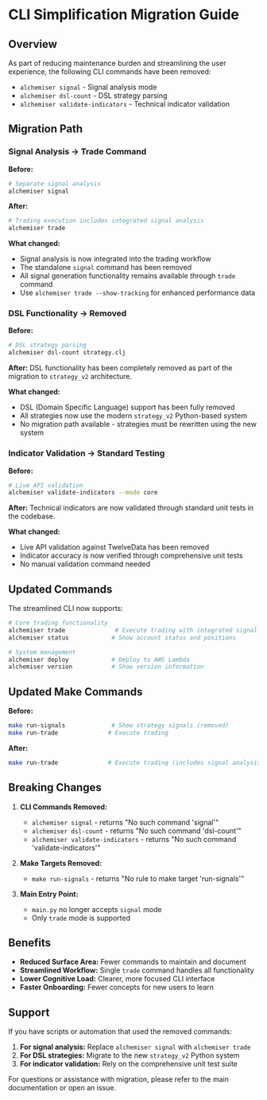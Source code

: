# CLI Simplification Migration Guide

## Overview

As part of reducing maintenance burden and streamlining the user experience, the following CLI commands have been removed:

- `alchemiser signal` - Signal analysis mode
- `alchemiser dsl-count` - DSL strategy parsing
- `alchemiser validate-indicators` - Technical indicator validation

## Migration Path

### Signal Analysis → Trade Command

**Before:**
```bash
# Separate signal analysis
alchemiser signal
```

**After:**
```bash
# Trading execution includes integrated signal analysis
alchemiser trade
```

**What changed:**
- Signal analysis is now integrated into the trading workflow
- The standalone `signal` command has been removed
- All signal generation functionality remains available through `trade` command
- Use `alchemiser trade --show-tracking` for enhanced performance data

### DSL Functionality → Removed

**Before:**
```bash
# DSL strategy parsing
alchemiser dsl-count strategy.clj
```

**After:**
DSL functionality has been completely removed as part of the migration to `strategy_v2` architecture. 

**What changed:**
- DSL (Domain Specific Language) support has been fully removed
- All strategies now use the modern `strategy_v2` Python-based system
- No migration path available - strategies must be rewritten using the new system

### Indicator Validation → Standard Testing

**Before:**
```bash
# Live API validation
alchemiser validate-indicators --mode core
```

**After:**
Technical indicators are now validated through standard unit tests in the codebase.

**What changed:**
- Live API validation against TwelveData has been removed
- Indicator accuracy is now verified through comprehensive unit tests
- No manual validation command needed

## Updated Commands

The streamlined CLI now supports:

```bash
# Core trading functionality
alchemiser trade              # Execute trading with integrated signal analysis
alchemiser status            # Show account status and positions

# System management  
alchemiser deploy            # Deploy to AWS Lambda
alchemiser version           # Show version information
```

## Updated Make Commands

**Before:**
```bash
make run-signals             # Show strategy signals (removed)
make run-trade              # Execute trading
```

**After:**
```bash
make run-trade              # Execute trading (includes signal analysis)
```

## Breaking Changes

1. **CLI Commands Removed:**
   - `alchemiser signal` - returns "No such command 'signal'"
   - `alchemiser dsl-count` - returns "No such command 'dsl-count'"  
   - `alchemiser validate-indicators` - returns "No such command 'validate-indicators'"

2. **Make Targets Removed:**
   - `make run-signals` - returns "No rule to make target 'run-signals'"

3. **Main Entry Point:**
   - `main.py` no longer accepts `signal` mode
   - Only `trade` mode is supported

## Benefits

- **Reduced Surface Area:** Fewer commands to maintain and document
- **Streamlined Workflow:** Single `trade` command handles all functionality  
- **Lower Cognitive Load:** Clearer, more focused CLI interface
- **Faster Onboarding:** Fewer concepts for new users to learn

## Support

If you have scripts or automation that used the removed commands:

1. **For signal analysis:** Replace `alchemiser signal` with `alchemiser trade`
2. **For DSL strategies:** Migrate to the new `strategy_v2` Python system
3. **For indicator validation:** Rely on the comprehensive unit test suite

For questions or assistance with migration, please refer to the main documentation or open an issue.